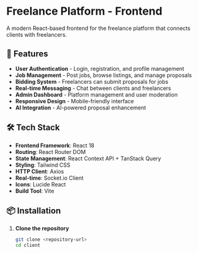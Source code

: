 # Freelance Platform - Frontend

A modern React-based frontend for the freelance platform that connects clients with freelancers.

## 🚀 Features

- **User Authentication** - Login, registration, and profile management
- **Job Management** - Post jobs, browse listings, and manage proposals
- **Bidding System** - Freelancers can submit proposals for jobs
- **Real-time Messaging** - Chat between clients and freelancers
- **Admin Dashboard** - Platform management and user moderation
- **Responsive Design** - Mobile-friendly interface
- **AI Integration** - AI-powered proposal enhancement

## 🛠 Tech Stack

- **Frontend Framework**: React 18
- **Routing**: React Router DOM
- **State Management**: React Context API + TanStack Query
- **Styling**: Tailwind CSS
- **HTTP Client**: Axios
- **Real-time**: Socket.io Client
- **Icons**: Lucide React
- **Build Tool**: Vite

## 📦 Installation

1. **Clone the repository**
   ```bash
   git clone <repository-url>
   cd client
